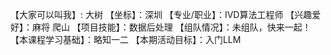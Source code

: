 【大家可以叫我】: 大树
【坐标】：深圳
【专业/职业】：IVD算法工程师
【兴趣爱好】：麻将 爬山
【项目技能】：数据后处理 
【组队情况】：未组队，快来一起！
【本课程学习基础】：略知一二
【本期活动目标】：入门LLM
